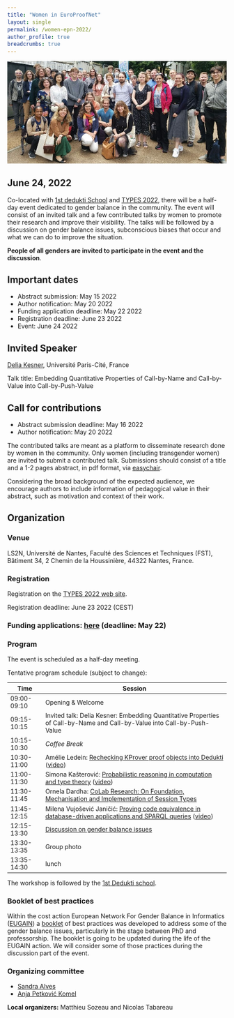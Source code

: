```yaml
---
title: "Women in EuroProofNet"
layout: single
permalink: /women-epn-2022/
author_profile: true
breadcrumbs: true
---
```


<img src="/_pages/WG1/Jun2022/group_with_anja.jpg"/>

## June 24, 2022

Co-located with [1st dedukti School](../dedukti-school-2022) and [TYPES 2022](https://types22.inria.fr/), there will be a half-day event dedicated to gender balance in the community.
The event will consist of an invited talk and a few contributed talks by women to promote their research and improve their visibility. The talks will be followed by a discussion on gender balance issues, subconscious biases that occur and what we can do to improve the situation.

**People of all genders are invited to participate in the event and the discussion**.

## Important dates

* Abstract submission: May 15 2022
* Author notification: May 20 2022
* Funding application deadline: May 22 2022
* Registration deadline: June 23 2022
* Event: June 24 2022

## Invited Speaker

[Delia Kesner](https://www.irif.fr/~kesner/), Université Paris-Cité, France

Talk title: Embedding Quantitative Properties of Call-by-Name and Call-by-Value into Call-by-Push-Value

## Call for contributions

* Abstract submission deadline: May 16 2022
* Author notification: May 20 2022

The contributed talks are meant as a platform to disseminate research done by women in the community. Only women (including transgender women) are invited to submit a contributed talk.
Submissions should consist of a title and a 1-2 pages abstract, in pdf format, via [easychair](https://easychair.org/conferences/?conf=wepn2022).

Considering the broad background of the expected audience, we encourage authors to include information of pedagogical value in their abstract, such as motivation and context of their work.

## Organization

### Venue

LS2N, Université de Nantes, Faculté des Sciences et Techniques (FST), Bâtiment 34, 2 Chemin de la Houssinière, 44322 Nantes, France.


### Registration

Registration on the [TYPES 2022 web site](https://types22.inria.fr/).

Registration deadline: June 23 2022 (CEST)

<!--Please contact xxx if you have any problem during the registration process.-->


### Funding applications: [here](../funding-June-2022) (deadline: May 22)


### Program

The event is scheduled as a half-day meeting.

Tentative program schedule (subject to change):


| Time      | Session |
| ----------- | ----------- |
| 09:00-09:10      | Opening & Welcome     |
| 09:15-10:15   | Invited talk: Delia Kesner: Embedding Quantitative Properties of Call-by-Name and Call-by-Value into Call-by-Push-Value |
| 10:15-10:30 | _Coffee Break_ |
| 10:30-11:00 | Amélie Ledein: [Rechecking KProver proof objects into Dedukti](abstracts/WEPN_2022_Ledein.pdf) ([video](https://youtu.be/NwnLMmOyDgA?list=PL2IiUBbPiuoZGDsTz3TdGwGKzfTPndRX-))|
| 11:00-11:30 | Simona Kašterović: [Probabilistic reasoning in computation and type theory](abstracts/WEPN_2022_Kaserovic.pdf) ([video](https://youtu.be/AEwfVMqZPMc?list=PL2IiUBbPiuoZGDsTz3TdGwGKzfTPndRX-)) |
| 11:30-11:45 | Ornela Dardha: [CoLab Research: On Foundation, Mechanisation and Implementation of Session Types](abstracts/WEPN_2022_Dardha.pdf) |
| 11:45-12:15 | Milena Vujošević Janičić: [Proving code equivalence in database-driven applications and SPARQL queries](abstracts/WEPN_2022_VujosevicJancic.pdf) ([video](https://youtu.be/jalzxdIaVtw?list=PL2IiUBbPiuoZGDsTz3TdGwGKzfTPndRX-))|
| 12:15-13:30 | [Discussion on gender balance issues](slides/WEPN2022-discussion.pdf) |
| 13:30-13:35 | Group photo |
| 13:35-14:30 | lunch |

The workshop is followed by the [1st Dedukti school](../dedukti-school-2022).

### Booklet of best practices

Within the cost action European Network For Gender Balance in Informatics ([EUGAIN](https://eugain.eu/)) a [booklet](https://eugain.eu/wp-content/uploads/2022/05/EUGAIN_booklet_2022-05.pdf) of best practices was developed to address some of the gender balance issues, particularly in the stage between PhD and professorship. The booklet is going to be updated during the life of the EUGAIN action.
We will consider some of those practices during the discussion part of the event.

### Organizing committee

* [Sandra Alves](https://www.dcc.fc.up.pt/~sandra/Home/Home.html)
* [Anja Petković Komel](https://anjapetkovic.com/)

**Local organizers:** Matthieu Sozeau and Nicolas Tabareau
